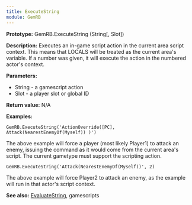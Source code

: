 ```yaml
---
title: ExecuteString
module: GemRB
---
```


**Prototype:** GemRB.ExecuteString (String[, Slot])

**Description:** Executes an in-game script action in the current area 
script context. This means that LOCALS will be treated as the current 
area's variable. If a number was given, it will execute the action in the 
numbered actor's context.

**Parameters:**
  * String - a gamescript action
  * Slot   - a player slot or global ID

**Return value:** N/A

**Examples:**

    GemRB.ExecuteString('ActionOverride([PC], Attack(NearestEnemyOf(Myself)) )')

The above example will force a player (most likely Player1) to attack an enemy, issuing the command as it would come from the current area's script. The current gametype must support the scripting action.


    GemRB.ExecuteString('Attack(NearestEnemyOf(Myself))', 2)

The above example will force Player2 to attack an enemy, as the example will run in that actor's script context.

**See also:** [EvaluateString](EvaluateString.md), gamescripts

